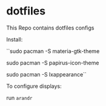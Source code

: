# dotfiles
This Repo contains dotfiles configs


Install: 

``sudo pacman -S materia-gtk-theme

sudo pacman -S papirus-icon-theme

sudo pacman -S lxappearance``



To configure displays:

run `arandr`
